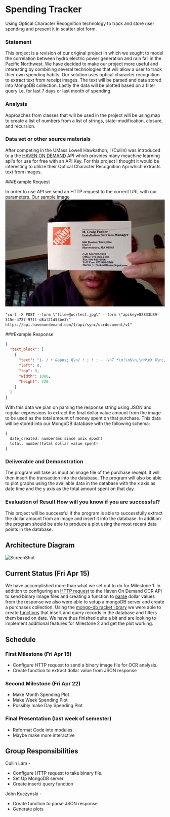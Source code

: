 # Spending Tracker 
Using Optical Character Recognition technology to track and store user spending and present it in scatter plot form. 
### Statement
This project is a revision of our original project in which we sought to model the correlation between hydro electric power generation and rain fall in the Pacific Northwest. We have decided to make our project more useful and interesting by combining several technologies that will allow a user to track thier own spending habits. Our solution uses optical character recognition to extract text from receipt images. The text will be parsed and data stored into MongoDB collection. Lastly the data will be plotted based on a filter query i.e. for last 7 days or last month of spending.  

### Analysis
Approaches from classes that will be used in the project will be using map to create a list of numbers from a list of strings, state-modification, closure, and recursion. 

### Data set or other source materials

After competing in the UMass Lowell Hawkathon, I (Cullin) was introduced to a the [HAVEN ON DEMAND][haven] API which provides many meachine learning api's for use for free with an API Key. For this project I thought it would be interesting to utilize their Optical Character Recognition Api which extracts text from images.  

###Example Request 

In order to use API we send an HTTP request to the correct URL with our parameters. Our sample image 
![image](ocrtest.jpg)

```
"curl -X POST --form \"file=@ocrtest.jpg\" --form \"apikey=82833b89-515e-4727-97ff-d8af21d53be3\" https://api.havenondemand.com/1/api/sync/ocrdocument/v1"
```


###Example Response 

```json 
{
  "text_block": [
    {
      "text": "1- / • &apos; Q\n/ ! ; ! ; - -\n7 *\n!\n$\n,\nN\nX X\n;/\n, -;t\n! .\nA\nÉ &apos; . V tx: ; &quot;4 ( X M. Craig Parker\nEN N, Installation Services Man£*8€1&apos;\ngi;&apos; X ,N&gt;\nl gael 908 Boston Turnpike\nUnit 1\nShrewsbury, MA 01545 # . *\n{\nCell 508-797-7623\nOffice 774-275-2189\nFax 608-845-6076 N\nToll Free 877-903-3768\nMartin-C-Parker@HomeDepot.corn\n! 0\n1\n1 6/\n!\nl\n£\n&quot;&quot;Nr\n*&gt; ; &quot;\nw *\n**8 4 $ • ; XM X r\n!\n&apos; ! , #\n* %\nl&quot; l ! ; , &apos;\n* •\n; . . ! A (\n• • 4 • it&apos;\n@• • 0\nI /",
      "left": 0,
      "top": 0,
      "width": 1080,
      "height": 720
    }
  ]
}

```
With this data we plan on parsing the response string using JSON and regular expressions to extract the final dollar value amount from the image to be used as the total amount of money spent on that purchase. This data will be stored into our MongoDB database with the following schema: 

```
{
  date_created: number(ms since unix epoch)
  total: number(total dollar value spent)
}
```


### Deliverable and Demonstration

The program will take as input an image file of the purchase receipt. It will then insert the transaction into the database. The program will also be able to plot graphs using the available data in the database with the x axis as date time and the y axis as the total amount spent on that day. 

### Evaluation of Result How will you know if you are successful? 

This project will be successful if the program is able to successfully extract the dollar amount from an image and insert it into the database. In addition the program should be able to produce a plot using the most recent data points in the database. 


## Architecture Diagram
![ScreenShot](https://github.com/oplS16projects/SpendingTrackerRacket/blob/master/SpendingTracker%20Diagram.png)

## Current Status (Fri Apr 15)
We have accomplished more than what we set out to do for Milestone 1. In addition to configuring an [HTTP request][ocr] to the Haven On Demand OCR API to send binary image files and creating a function to [parse][parse] dollar values from the response we also were able to setup a mongoDB server and create a purchases collection. Using the [mongo-db racket library][mongo] we were able to create [functions][func] that insert and query records in the database and filters them based on date. We have thus finished quite a bit and are looking to implement additional features for Milestone 2 and get the plot working.  

## Schedule

### First Milestone (Fri Apr 15)
* Configure HTTP request to send a binary image file for OCR analysis. 
* Create function to extract dollar value from JSON response 

### Second Milestone (Fri Apr 22)
* Make Month Spending Plot 
* Make Week Spending Plot 
* Possibly make Day Spending Plot 

### Final Presentation (last week of semester)
* Reformat Code into modules 
* Maybe make more interactive

## Group Responsibilities

Cullin Lam - 
  * Configure HTTP request to take binary file. 
  * Set Up MongoDB server 
  * Create insert/ query function 
  
John Kuczynski - 
  * Create function to parse JSON response 
  * Generate plots 


<!-- Links -->
[haven]:https://www.havenondemand.com
[func]:https://github.com/oplS16projects/SpendingTrackerRacket/blob/master/mongoconnect.rkt
[mongo]:https://docs.racket-lang.org/mongodb/index.html
[parse]:https://github.com/oplS16projects/SpendingTrackerRacket/blob/master/HTML.rkt
[ocr]: https://github.com/oplS16projects/SpendingTrackerRacket/blob/master/ocrhaven.rkt

